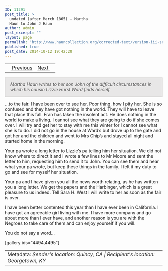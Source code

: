 ```yaml
---
ID: 11291
post_title: >
  undated (after March 1865) – Martha
  Haun to John J Haun
author: admin
post_excerpt: ""
layout: page
permalink: 'http://www.hauncollection.org/corrected-text/version-iii-series-ii/undated-after-march-1865-martha-haun-to-john-j-haun%e2%80%a8/'
published: true
post_date: 2014-10-12 19:42:20
---
```

<table style="width: 100%;">
<tbody>
<tr>
<td style="text-align: left;"><a title="Undated" href="http://www.hauncollection.org/version-3/version-iii-series-ii/undated-after-march-1865-john-j-haun-to-mollie-burns%E2%80%A8-2/"><img src="https://lh3.googleusercontent.com/-EFJpxxNiPNw/VqgtWBCZrMI/AAAAAAAAAFU/WfY4lPFWWkg/s800-Ic42/Soeb-Plain-Arrows-8-10px.png" alt="" width="10" height="10" /> Previous</a></td>
<td style="text-align: right;"><a title="Undated" href="http://www.hauncollection.org/version-3/version-iii-series-ii/undated-martha-haun-to-john-j-haun%E2%80%A8/">Next <img src="https://lh3.googleusercontent.com/-67k0cYlpXHw/VqgtWKz1MXI/AAAAAAAAAFU/k9PW_Piyurk/s800-Ic42/Soeb-Plain-Arrows-5-10px.png" alt="" width="10" height="10" /></a></td>
</tr>
</tbody>
</table>
<p style="padding: 12px 16px 14px 16px; color: #555555; background-color: #e8e7e7; border: #d2d0cf 1px solid;"><em>Martha Haun writes to her son John of the difficult circumstances in which his cousin Lizzie Hurst Ward finds herself.</em></p>
...to the fair. I have been over to see her. Poor thing, how I pity her. She is so confused and they have got nothing in the world. They will have to leave that place this fall. Fran has taken the insolent act. He does nothing in the world to make a living. I cannot see what they are going to do if she comes over. I will try and get her to stay with me this winter for I cannot see what she is to do. I did not go in the house at Ward’s but drove up to the gate and got her and the children and went to Mrs Chip’s and stayed all night and started home in the morning.

Your pa wrote a long letter to Lizzie’s pa telling him her situation. We did not know where to direct it and I wrote a few lines to Mr Moore and sent the letter to him, requesting him to send it to John. You can see them and hear what your pa wrote, but keep these things in the family. I felt it my duty to go and see for myself her situation.

Your pa and I have given you all the news worth relating, as he has written you a long letter. We get the papers and the Harbinger, which is a great pleasure to us indeed. Tell Sara H. West I will write to her as soon as the fair is over.

I have been better contented this year than I have ever been in California. I have got an agreeable girl living with me. I have more company and go about more than I ever have, and another reason is you are with the Negroes to take care of them and can enjoy yourself if you will.

You do not say a word...

[gallery ids="4494,4495"]
<table style="width: 100%;">
<tbody>
<tr>
<td>Metadata: <em>Sender's location: Quincy, CA | Recipient's location: Georgetown, KY</em></td>
</tr>
</tbody>
</table>